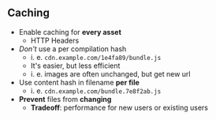 ## Caching

* Enable caching for **every asset**
  * HTTP Headers
* *Don't* use a per compilation hash
  * i. e. `cdn.example.com/1e4fa89/bundle.js`
  * It's easier, but less efficient
  * i. e. images are often unchanged, but get new url
* Use content hash in filename **per file**
  * i. e. `cdn.example.com/bundle.7e8f2ab.js`
* **Prevent** files from **changing**
  * **Tradeoff**: performance for new users or existing users